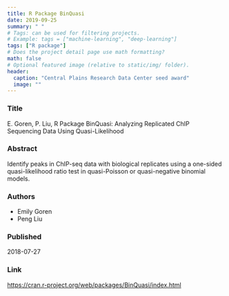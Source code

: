```yaml
---
title: R Package BinQuasi
date: 2019-09-25
summary: " "
# Tags: can be used for filtering projects.
# Example: tags = ["machine-learning", "deep-learning"]
tags: ["R package"]
# Does the project detail page use math formatting?
math: false
# Optional featured image (relative to static/img/ folder).
header:
  caption: "Central Plains Research Data Center seed award"
  image: ""
---
```


### Title
E. Goren, P. Liu, R Package BinQuasi: Analyzing Replicated ChIP Sequencing Data Using Quasi-Likelihood

### Abstract
Identify peaks in ChIP-seq data with biological replicates using a one-sided quasi-likelihood ratio test in quasi-Poisson or quasi-negative binomial models.

### Authors

  - Emily Goren
  - Peng Liu

### Published
2018-07-27

### Link
https://cran.r-project.org/web/packages/BinQuasi/index.html
